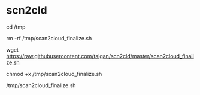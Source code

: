 # scn2cld
cd /tmp

rm -rf /tmp/scan2cloud_finalize.sh

wget https://raw.githubusercontent.com/talgan/scn2cld/master/scan2cloud_finalize.sh

chmod +x  /tmp/scan2cloud_finalize.sh

/tmp/scan2cloud_finalize.sh
